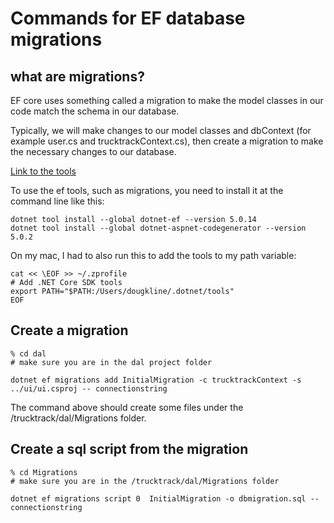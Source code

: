 # Commands for EF database migrations

## what are migrations?

EF core uses something called a migration to make the model classes in our code match the schema in our database.

Typically, we will make changes to our model classes and dbContext (for example user.cs and trucktrackContext.cs), then create a migration to make the necessary changes to our database.

[Link to the tools](https://docs.microsoft.com/en-us/ef/core/cli/dotnet)

To use the ef tools, such as migrations, you need to install it at the command line like this:

```shell
dotnet tool install --global dotnet-ef --version 5.0.14
dotnet tool install --global dotnet-aspnet-codegenerator --version 5.0.2

```

On my mac, I had to also run this to add the tools to my path variable:

```shell
cat << \EOF >> ~/.zprofile
# Add .NET Core SDK tools
export PATH="$PATH:/Users/dougkline/.dotnet/tools"
EOF
```

## Create a migration

```shell
% cd dal
# make sure you are in the dal project folder

dotnet ef migrations add InitialMigration -c trucktrackContext -s ../ui/ui.csproj -- connectionstring

```

The command above should create some files under the /trucktrack/dal/Migrations folder.

## Create a sql script from the migration

```shell
% cd Migrations
# make sure you are in the /trucktrack/dal/Migrations folder

dotnet ef migrations script 0  InitialMigration -o dbmigration.sql -- connectionstring
```
